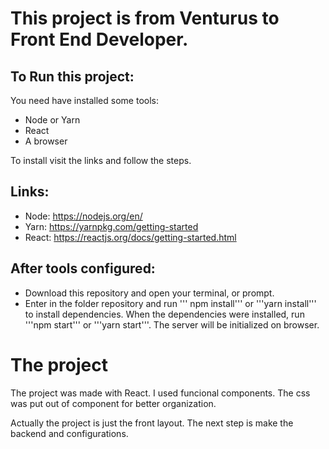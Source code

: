 # This project is from Venturus to Front End Developer.

## To Run this project:
You need have installed some tools:

  - Node or Yarn
  - React
  - A browser

  To install visit the links and follow the steps.

## Links:
- Node: https://nodejs.org/en/
- Yarn: https://yarnpkg.com/getting-started
- React: https://reactjs.org/docs/getting-started.html

## After tools configured:
- Download this repository and open your terminal, or prompt.
- Enter in the folder repository and run ''' npm install''' or '''yarn install''' to install dependencies.
  When the dependencies were installed, run '''npm start''' or '''yarn start'''. 
  The server will be initialized on browser.


# The project

The project was made with React.
I used funcional components.
The css was put out of component for better organization.

Actually the project is just the front layout.
The next step is make the backend and configurations.